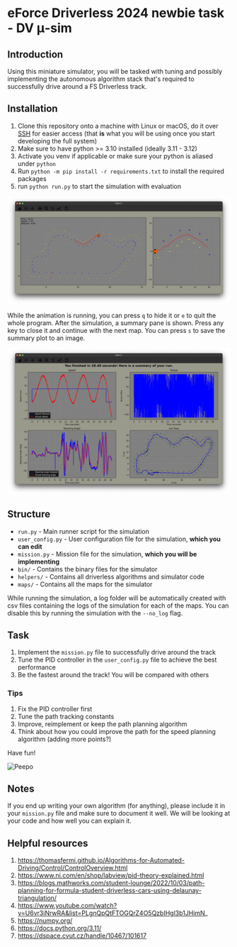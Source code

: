 # eForce Driverless 2024 newbie task - DV μ-sim

## Introduction

Using this miniature simulator, you will be tasked with tuning and possibly implementing the autonomous algorithm stack that's required to successfully drive around a FS Driverless track.

## Installation

1. Clone this repository onto a machine with Linux or macOS, do it over [SSH](https://phoenixnap.com/kb/git-clone-ssh) for easier access (that **is** what you will be using once you start developing the full system)
2. Make sure to have python >= 3.10 installed (ideally 3.11 - 3.12)
3. Activate you venv if applicable or make sure your python is aliased under `python`
4. Run `python -m pip install -r requirements.txt` to install the required packages
5. run `python run.py` to start the simulation with evaluation

![Sim screenshot](./img/sim.png)

While the animation is running, you can press `q` to hide it or `e` to quit the whole program. After the simulation, a summary pane is shown. Press any key to close it and continue with the next map. You can press `s` to save the summary plot to an image.

![Summary screenshot](./img/summary.png)

## Structure

- `run.py` - Main runner script for the simulation
- `user_config.py` - User configuration file for the simulation, **which you can edit**
- `mission.py` - Mission file for the simulation, **which you will be implementing**
- `bin/` - Contains the binary files for the simulator
- `helpers/` - Contains all driverless algorithms and simulator code
- `maps/` - Contains all the maps for the simulator

While running the simulation, a log folder will be automatically created with csv files containing the logs of the simulation for each of the maps.
You can disable this by running the simulation with the `--no_log` flag.

## Task

1. Implement the `mission.py` file to successfully drive around the track
2. Tune the PID controller in the `user_config.py` file to achieve the best performance
3. Be the fastest around the track! You will be compared with others

### Tips

1. Fix the PID controller first
2. Tune the path tracking constants
3. Improve, reimplement or keep the path planning algorithm
4. Think about how you could improve the path for the speed planning algorithm (adding more points?)

Have fun!

![Peepo](https://cdn.frankerfacez.com/emoticon/577131/4)

## Notes

If you end up writing your own algorithm (for anything), please include it in your `mission.py` file and make sure to document it well. We will be looking at your code and how well you can explain it.

## Helpful resources

1. https://thomasfermi.github.io/Algorithms-for-Automated-Driving/Control/ControlOverview.html
2. https://www.ni.com/en/shop/labview/pid-theory-explained.html
3. https://blogs.mathworks.com/student-lounge/2022/10/03/path-planning-for-formula-student-driverless-cars-using-delaunay-triangulation/
4. https://www.youtube.com/watch?v=U6vr3iNrwRA&list=PLgnQpQtFTOGQrZ4O5QzbIHgl3b1JHimN_
5. https://numpy.org/
6. https://docs.python.org/3.11/
7. https://dspace.cvut.cz/handle/10467/101617
